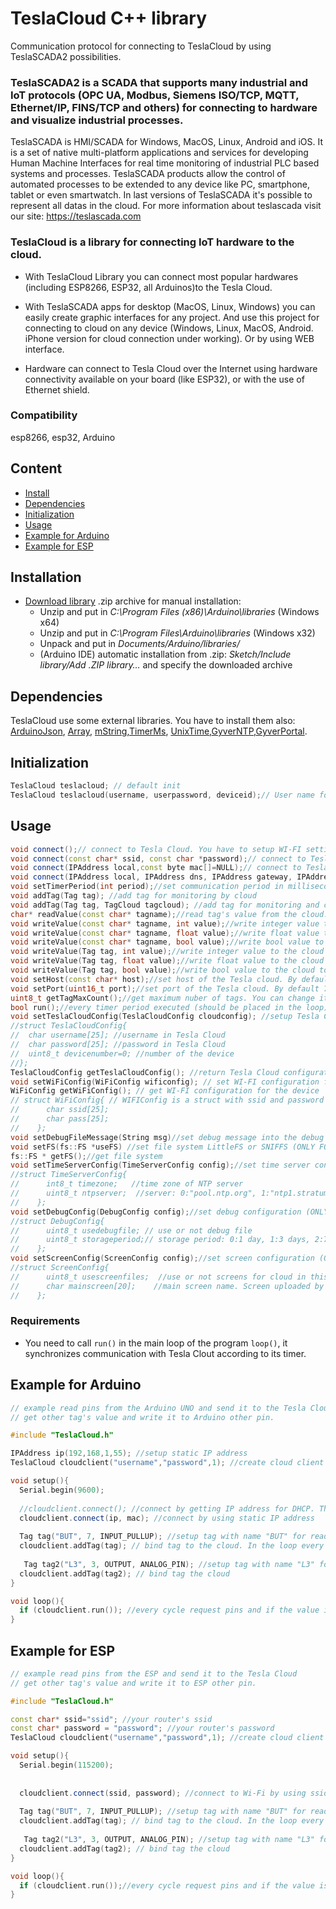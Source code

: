 # TeslaCloud C++ library

Communication protocol for connecting to TeslaCloud by using TeslaSCADA2 possibilities.
### TeslaSCADA2 is a SCADA that supports many industrial and IoT protocols (OPC UA, Modbus, Siemens ISO/TCP, MQTT, Ethernet/IP, FINS/TCP and others) for connecting to hardware and visualize industrial processes.
TeslaSCADA is HMI/SCADA for Windows, MacOS, Linux, Android and iOS.
It is a set of native multi-platform applications and services for developing Human Machine Interfaces for real time monitoring of industrial PLC based systems and processes. 
TeslaSCADA products allow the control of automated processes to be extended to any device like PC, smartphone, tablet or even smartwatch. 
In last versions of TeslaSCADA it's possible to represent all datas in the cloud.
For more information about teslascada visit our site: https://teslascada.com
 
 ### TeslaCloud is a library for connecting IoT hardware to the cloud.
- With TeslaCloud Library you can connect most popular hardwares (including ESP8266, ESP32, all Arduinos)to the Tesla Cloud.

- With TeslaSCADA apps for desktop (MacOS, Linux, Windows) you can easily create graphic interfaces for any project. And use this project for connecting to cloud on any device
(Windows, Linux, MacOS, Android. iPhone version for cloud connection under working). Or by using WEB interface. 

- Hardware can connect to Tesla Cloud over the Internet using hardware connectivity available on your board (like ESP32), or with the use of Ethernet shield.

### Compatibility
esp8266, esp32, Arduino

## Content
- [Install](#install)
- [Dependencies](#dependencies)
- [Initialization](#init)
- [Usage](#usage)
- [Example for Arduino](#examplearduino)
- [Example for ESP](#exampleesp)

<a id="install"></a>
## Installation
- [Download library](https://github.com/fatkhrus/TeslaCloud/archive/refs/heads/master.zip) .zip archive for manual installation:
    - Unzip and put in *C:\Program Files (x86)\Arduino\libraries* (Windows x64)
    - Unzip and put in *C:\Program Files\Arduino\libraries* (Windows x32)
    - Unpack and put in *Documents/Arduino/libraries/*
    - (Arduino IDE) automatic installation from .zip: *Sketch/Include library/Add .ZIP library…* and specify the downloaded archive
	
<a id="dependencies"></a>
## Dependencies
TeslaCloud use some external libraries. You have to install them also: [ArduinoJson](https://github.com/bblanchon/ArduinoJson), [Array](https://github.com/janelia-arduino/Array),
[mString](https://github.com/GyverLibs/mString),[TimerMs](https://github.com/GyverLibs/TimerMs), [UnixTime](https://github.com/GyverLibs/UnixTime),[GyverNTP](https://github.com/GyverLibs/GyverNTP),[GyverPortal](https://github.com/GyverLibs/GyverPortal).
	

<a id="init"></a>
## Initialization
```cpp
TeslaCloud teslacloud; // default init
TeslaCloud teslacloud(username, userpassword, deviceid);// User name for Tesla Cloud account, password for Tesla Cloud account, ID of the device from 1 to 255
```
<a id="usage"></a>
## Usage
```cpp
void connect();// connect to Tesla Cloud. You have to setup WI-FI settings for ESP devices and Ethernet settings for Arduino devices
void connect(const char* ssid, const char *password);// connect to Tesla Cloud by using Wi-Fi. ssid of the router, password of the router
void connect(IPAddress local,const byte mac[]=NULL);// connect to Tesla Cloud and bind current device to IP address (ONLY FOR ARDUINO)
void connect(IPAddress local, IPAddress dns, IPAddress gateway, IPAddress subnet, const byte mac[]=NULL);// connect to Tesla Cloud and use the whole IP addresses (local, dns, gateway, subnet)(ONLY FOR ARDUINO)
void setTimerPeriod(int period);//set communication period in milliseconds between Tesla Cloud and device. Should be greater then 1000ms.
void addTag(Tag tag); //add tag for monitoring by cloud
void addTag(Tag tag, TagCloud tagcloud); //add tag for monitoring and card description for the cloud if you want (ONLY FOR ESP)
char* readValue(const char* tagname);//read tag's value from the cloud. Tagname name of the tag.
void writeValue(const char* tagname, int value);//write integer value to the cloud to the tag with name tagname
void writeValue(const char* tagname, float value);//write float value to the cloud to the tag with name tagname
void writeValue(const char* tagname, bool value);//write bool value to the cloud to the tag with name tagname
void writeValue(Tag tag, int value);//write integer value to the cloud to the tag 
void writeValue(Tag tag, float value);//write float value to the cloud to the tag 
void writeValue(Tag tag, bool value);//write bool value to the cloud to the tag 
void setHost(const char* host);//set host of the Tesla cloud. By default "cloud.teslascada.com"
void setPort(uint16_t port);//set port of the Tesla cloud. By default 7002
uint8_t getTagMaxCount();//get maximum nuber of tags. You can change it in Settings. By default for ESP device 20 and for Arduino 10.
bool run();//every timer period executed (should be placed in the loop). You can use period timer for your purposes because it returns TRUE every cycle.
void setTeslaCloudConfig(TeslaCloudConfig cloudconfig); //setup Tesla Cloud configuration
//struct TeslaCloudConfig{
//  char username[25]; //username in Tesla Cloud
//  char password[25]; //password in Tesla Cloud
//  uint8_t devicenumber=0; //number of the device
//};
TeslaCloudConfig getTeslaCloudConfig(); //return Tesla Cloud configuration
void setWiFiConfig(WiFiConfig wificonfig); // set WI-FI configuration for the device
WiFiConfig getWiFiConfig(); // get WI-FI configuration for the device
// struct WiFiConfig{ // WIFIConfig is a struct with ssid and password for Wi-Fi connection.
//      char ssid[25];
//      char pass[25];
//    };
void setDebugFileMessage(String msg)//set debug message into the debug file (ONLY FOR ESP)
void setFS(fs::FS *useFS) //set file system LittleFS or SNIFFS (ONLY FOR ESP)
fs::FS * getFS();//get file system
void setTimeServerConfig(TimeServerConfig config);//set time server config (ONLY FOR ESP)
//struct TimeServerConfig{
//      int8_t timezone;   //time zone of NTP server
//      uint8_t ntpserver;  //server: 0:"pool.ntp.org", 1:"ntp1.stratum2.ru", 2: "ntp2.stratum2.ru", 3: "ntp.msk-ix.ru"
//    };
void setDebugConfig(DebugConfig config);//set debug configuration (ONLY FOR ESP)
//struct DebugConfig{  
//      uint8_t usedebugfile; // use or not debug file
//      uint8_t storageperiod;// storage period: 0:1 day, 1:3 days, 2:7 days
//    };
void setScreenConfig(ScreenConfig config);//set screen configuration (ONLY FOR ESP)
//struct ScreenConfig{
//      uint8_t usescreenfiles;  //use or not screens for cloud in this device
//      char mainscreen[20];	//main screen name. Screen uploaded by cloud when user firts open Screen tab
//    };
```
### Requirements
- You need to call `run()` in the main loop of the program `loop()`, it synchronizes communication with Tesla Clout according to its timer.

<a id="examplearduino"></a>
## Example for Arduino
```cpp
// example read pins from the Arduino UNO and send it to the Tesla Cloud
// get other tag's value and write it to Arduino other pin.

#include "TeslaCloud.h"

IPAddress ip(192,168,1,55); //setup static IP address
TeslaCloud cloudclient("username","password",1); //create cloud client with username, password and deviceid

void setup(){
  Serial.begin(9600);
 
  //cloudclient.connect(); //connect by getting IP address for DHCP. This command takes more sketch memory than connecting by using static IP address
  cloudclient.connect(ip, mac); //connect by using static IP address
  
  Tag tag("BUT", 7, INPUT_PULLUP); //setup tag with name "BUT" for reading value from 7 pin 
  cloudclient.addTag(tag); // bind tag to the cloud. In the loop every timer period (default 1000ms) pin be readed and send to the cloud if the value is changed
  
   Tag tag2("L3", 3, OUTPUT, ANALOG_PIN); //setup tag with name "L3" for writing value to 3 pin
  cloudclient.addTag(tag2); // bind tag the cloud
}

void loop(){    
  if (cloudclient.run()); //every cycle request pins and if the value is changed send to the Tesla Cloud. Also if new value comes from the Cloud it will be written into the output tag.
}
```
<a id="exampleesp"></a>
## Example for ESP
```cpp
// example read pins from the ESP and send it to the Tesla Cloud
// get other tag's value and write it to ESP other pin.

#include "TeslaCloud.h"

const char* ssid="ssid"; //your router's ssid
const char* password = "password"; //your router's password
TeslaCloud cloudclient("username","password",1); //create cloud client with username, password of Tesla Cloud account and deviceid

void setup(){
  Serial.begin(115200);
 
  
  cloudclient.connect(ssid, password); //connect to Wi-Fi by using ssid and password
  
  Tag tag("BUT", 7, INPUT_PULLUP); //setup tag with name "BUT" for reading value from 7 pin 
  cloudclient.addTag(tag); // bind tag to the cloud. In the loop every timer period (default 1000ms) pin be readed and send to the cloud if the value is changed
  
   Tag tag2("L3", 3, OUTPUT, ANALOG_PIN); //setup tag with name "L3" for writing value to 3 pin
  cloudclient.addTag(tag2); // bind tag the cloud
}

void loop(){    
  if (cloudclient.run());//every cycle request pins and if the value is changed send to the Tesla Cloud. Also if new value comes from the Cloud it will be written into the output tag.
}
```